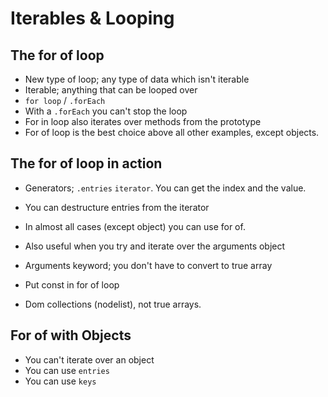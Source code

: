 # Iterables & Looping

## The for of loop
* New type of loop; any type of data which isn't iterable
* Iterable; anything that can be looped over
* `for loop` / `.forEach`
* With a `.forEach` you can't stop the loop
* For in loop also iterates over methods from the prototype
* For of loop is the best choice above all other examples, except objects.

## The for of loop in action
* Generators; `.entries` `iterator`. You can get the index and the value.
* You can destructure entries from the iterator
* In almost all cases (except object) you can use for of.
* Also useful when you try and iterate over the arguments object
* Arguments keyword; you don't have to convert to true array
* Put const in for of loop

* Dom collections (nodelist), not true arrays.

## For of with Objects
* You can't iterate over an object
* You can use `entries`
* You can use `keys`